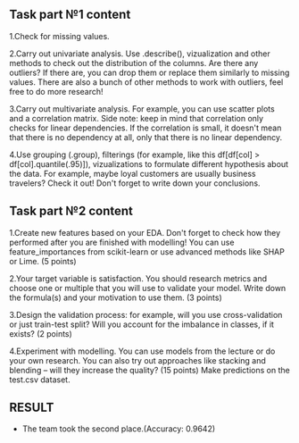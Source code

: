 ## Task part №1 content

1.Check for missing values.

2.Carry out univariate analysis. Use .describe(), vizualization and other methods to check out the distribution of the columns. Are there any 
outliers? If there are, you can drop them or replace them similarly to missing values. There are also a bunch of other methods to work with 
outliers, feel free to do more research!

3.Carry out multivariate analysis. For example, you can use scatter plots and a correlation matrix. Side note: keep in mind that correlation 
only checks for linear dependencies. If the correlation is small, it doesn't mean that there is no dependency at all, only that there is no linear 
dependency.

4.Use grouping (.group), filterings (for example, like this df[df[col] > df[col].quantile(.95)]), vizualizations to formulate different 
hypothesis 
about the data. For example, maybe loyal customers are usually business travelers? Check it out! Don't forget to write down your conclusions.

## Task part №2 content

1.Create new features based on your EDA. Don't forget to check how they performed after you are finished with modelling! You can use 
feature_importances from scikit-learn or use advanced methods like SHAP or Lime. (5 points)

2.Your target variable is satisfaction. You should research metrics and choose one or multiple that you will use to validate your model. Write 
down the formula(s) and your motivation to use them. (3 points)

3.Design the validation process: for example, will you use cross-validation or just train-test split? Will you account for the imbalance in 
classes, if it exists? (2 points)

4.Experiment with modelling. You can use models from the lecture or do your own research. You can also try out approaches like stacking and 
blending – will they increase the quality? (15 points)
Make predictions on the test.csv dataset.

## RESULT

- The team took the second place.(Accuracy: 0.9642)
